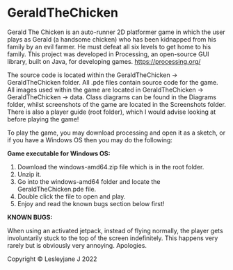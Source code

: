 # GeraldTheChicken
Gerald The Chicken is an auto-runner 2D platformer game in which the user plays as Gerald (a handsome chicken) who has been kidnapped from his family by an evil farmer. He must defeat all six levels to get home to his family. This project was developed in Processing, an open-source GUI library, built on Java, for developing games. https://processing.org/

The source code is located within the GeraldTheChicken -> GeraldTheChicken folder. All .pde files contain source code for the game. All images used within the game are located in GeraldTheChicken -> GeraldTheChicken -> data. Class diagrams can be found in the Diagrams folder, whilst screenshots of the game are located in the Screenshots folder. There is also a player guide (root folder), which I would advise looking at before playing the game!

To play the game, you may download processing and open it as a sketch, or if you have a Windows OS then you may do the following:

<b>Game executable for Windows OS:</b>

1. Download the windows-amd64.zip file which is in the root folder.
2. Unzip it.
3. Go into the windows-amd64 folder and locate the GeraldTheChicken.pde file.
4. Double click the file to open and play.
5. Enjoy and read the known bugs section below first!

<b>KNOWN BUGS:</b>

When using an activated jetpack, instead of flying normally, the player gets involuntarily stuck to the top of the screen indefinitely. This happens very rarely but is obviously very annoying. Apologies.


Copyright © Lesleyjane J 2022
